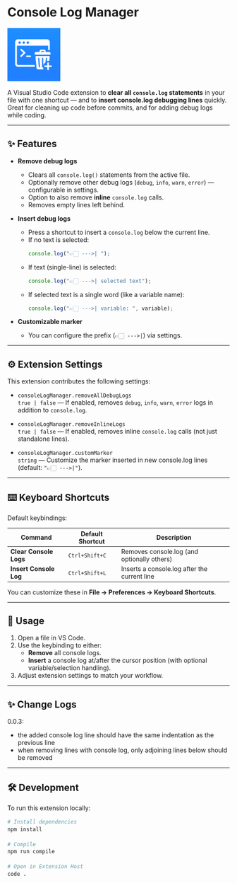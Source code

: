 # Console Log Manager

<img src="icon.png" alt="Extension Icon" width="120" />

A Visual Studio Code extension to **clear all `console.log` statements** in your file with one shortcut — and to **insert console.log debugging lines** quickly.  
Great for cleaning up code before commits, and for adding debug logs while coding.

---

## ✨ Features

- **Remove debug logs**
  - Clears all `console.log()` statements from the active file.
  - Optionally remove other debug logs (`debug`, `info`, `warn`, `error`) — configurable in settings.
  - Option to also remove **inline** `console.log` calls.
  - Removes empty lines left behind.

- **Insert debug logs**
  - Press a shortcut to insert a `console.log` below the current line.
  - If no text is selected:
    ```js
    console.log("👉🏻 --->| ");
    ```
  - If text (single-line) is selected:
    ```js
    console.log("👉🏻 --->| selected text");
    ```
  - If selected text is a single word (like a variable name):
    ```js
    console.log("👉🏻 --->| variable: ", variable);
    ```

- **Customizable marker**
  - You can configure the prefix (`👉🏻 --->|`) via settings.

---

## ⚙️ Extension Settings

This extension contributes the following settings:

- `consoleLogManager.removeAllDebugLogs`  
  `true | false` — If enabled, removes `debug`, `info`, `warn`, `error` logs in addition to `console.log`.

- `consoleLogManager.removeInlineLogs`  
  `true | false` — If enabled, removes inline `console.log` calls (not just standalone lines).

- `consoleLogManager.customMarker`  
  `string` — Customize the marker inserted in new console.log lines (default: `"👉🏻 --->|"`).

---

## ⌨️ Keyboard Shortcuts

Default keybindings:

| Command                  | Default Shortcut | Description                                |
|--------------------------|------------------|--------------------------------------------|
| **Clear Console Logs**   | `Ctrl+Shift+C`   | Removes console.log (and optionally others) |
| **Insert Console Log**   | `Ctrl+Shift+L`   | Inserts a console.log after the current line |


You can customize these in **File → Preferences → Keyboard Shortcuts**.

---

## 🚀 Usage

1. Open a file in VS Code.
2. Use the keybinding to either:
   - **Remove** all console logs.
   - **Insert** a console log at/after the cursor position (with optional variable/selection handling).
3. Adjust extension settings to match your workflow.

---

## ✨ Change Logs

0.0.3: 
- the added console log line should have the same indentation as the previous line 
- when removing lines with console log, only adjoining lines below should be removed


---

## 🛠️ Development

To run this extension locally:

```bash
# Install dependencies
npm install

# Compile
npm run compile

# Open in Extension Host
code .
